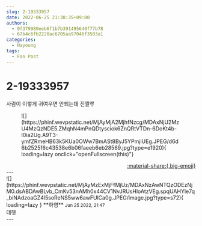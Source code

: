 ```yaml
---
slug: 2-19333957
date: 2022-06-25 21:38:35+09:00
authors:
  - 0f379980eeb6f1b7b391495640f77b78
  - 67b4c6fb2220ac6705aa97046f3503a1
categories:
  - Hayoung
tags:
  - Fan Post
---
```


# 2-19333957

<div class="post-container" markdown="1">
<div class="content-container md-sidebar__scrollwrap" markdown="1">

사람이 이렇게 귀여우면 안되는데 진짤루
<figure markdown="1">
![](https://phinf.wevpstatic.net/MjAyMjA2MjhfNzcg/MDAxNjU2MzU4MzQzNDE5.ZMqhN4mPnQDtysciok6ZnQRtVTDn-6DoKt4b-I0ia2Ug.A9T3-ymfZRmeHB63k5KUa0OWw7BmASt8ByJ5YPmjiUEg.JPEG/d6d6b2525f6c43538e6b06faeeb6eb28569.jpg?type=e1920){ loading=lazy onclick="openFullscreen(this)"}
</figure>


</div>
</div>

<div style="text-align: right;" markdown="1">
<a href="https://weverse.io/fromis9/fanpost/2-19333957" style="text-align: right;">:material-share:{.big-emoji}</a>
</div>
---

<div class="comments-container md-sidebar__scrollwrap" markdown="1">
<div class="comment" markdown="1">
<div class='id-container' markdown="1">
![](https://phinf.wevpstatic.net/MjAyMzExMjFfMjUz/MDAxNzAwNTQzODEzNjM0.dsABDAwBLvb_CmKv53nAMh0x44CV1NvJRUsHloAtzVEg.spqUAHYle7q_biNAdzoaGZ4l5soReNS5ww6awFUlCa0g.JPEG/image.jpg?type=s72){ loading=lazy }
**<span class="artist">하영</span>** <small>Jun 25 2022, 21:47</small><br>
</div>
<div class='comment-body' markdown="1">
데헷
</div>
</div>
</div>
---

